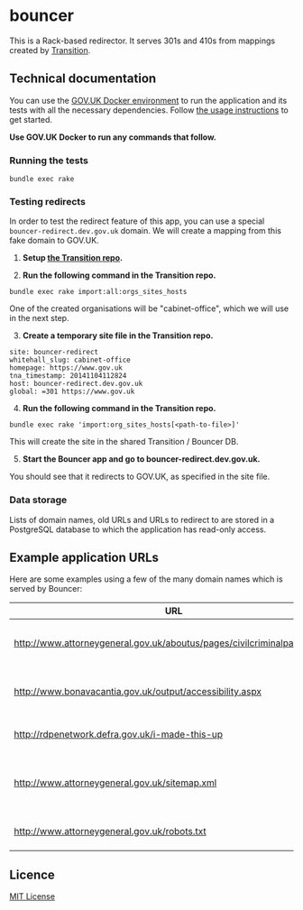 # bouncer

This is a Rack-based redirector. It serves 301s and 410s from mappings created by [Transition](https://github.com/alphagov/transition).

## Technical documentation

You can use the [GOV.UK Docker environment](https://github.com/alphagov/govuk-docker) to run the application and its tests with all the necessary dependencies. Follow [the usage instructions](https://github.com/alphagov/govuk-docker#usage) to get started.

**Use GOV.UK Docker to run any commands that follow.**

### Running the tests

```
bundle exec rake
```

### Testing redirects

In order to test the redirect feature of this app, you can use a special `bouncer-redirect.dev.gov.uk` domain. We will create a mapping from this fake domain to GOV.UK.

1. **Setup [the Transition repo](https://github.com/alphagov/transition).**

2. **Run the following command in the Transition repo.**

  ```
  bundle exec rake import:all:orgs_sites_hosts
  ```

  One of the created organisations will be "cabinet-office", which we will use in the next step.

3. **Create a temporary site file in the Transition repo.**

  ```
  site: bouncer-redirect
  whitehall_slug: cabinet-office
  homepage: https://www.gov.uk
  tna_timestamp: 20141104112824
  host: bouncer-redirect.dev.gov.uk
  global: =301 https://www.gov.uk
  ```

4. **Run the following command in the Transition repo.**

  ```
  bundle exec rake 'import:org_sites_hosts[<path-to-file>]'
  ```

  This will create the site in the shared Transition / Bouncer DB.

5. **Start the Bouncer app and go to bouncer-redirect.dev.gov.uk.**

  You should see that it redirects to GOV.UK, as specified in the site file.

### Data storage

Lists of domain names, old URLs and URLs to redirect to are stored in a
PostgreSQL database to which the application has read-only access.

## Example application URLs

Here are some examples using a few of the many domain names which is served by
Bouncer:

| URL | Description |
| --- | ----------- |
| http://www.attorneygeneral.gov.uk/aboutus/pages/civilcriminalpanels.aspx | Serves a redirect to a page on GOV.UK |
| http://www.bonavacantia.gov.uk/output/accessibility.aspx | Serves a 410 archive page |
| http://rdpenetwork.defra.gov.uk/i-made-this-up | Serves a 404 not found page |
| http://www.attorneygeneral.gov.uk/sitemap.xml | Serves a sitemap of all redirects for the domain |
| http://www.attorneygeneral.gov.uk/robots.txt | Serves a minimal robots.txt |


## Licence

[MIT License](LICENCE)
